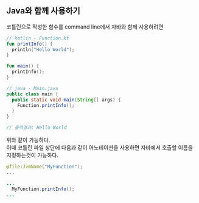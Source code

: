 ## Java와 함께 사용하기
코틀린으로 작성한 함수를 command line에서 자바와 함께 사용하려면
``` kotlin
// kotlin - Function.kt
fun printInfo() {
  println("Hello World");
}

fun main() {
  printInfo();
}
```
  
``` java
// java - Main.java
public class main {
  public static void main(String[] args) {
    Function.printInfo();
  }
}

// 출력결과: Hello World
```
위와 같이 가능하다.  
이때 코틀린 파일 상단에 다음과 같이 어노테이션을 사용하면 자바에서 호출할 이름을 지정하는것이 가능하다.  
  
``` kotlin
@file:JvmName("MyFunction");
...
```
  
``` java
...
  MyFunction.printInfo();
...
```
